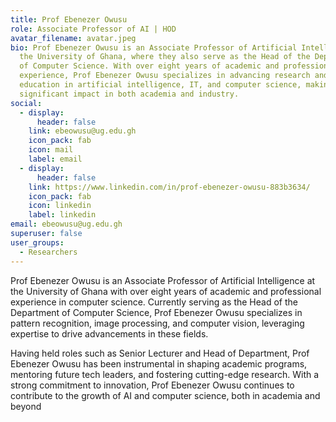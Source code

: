 ```yaml
---
title: Prof Ebenezer Owusu
role: Associate Professor of AI | HOD
avatar_filename: avatar.jpeg
bio: Prof Ebenezer Owusu is an Associate Professor of Artificial Intelligence at
  the University of Ghana, where they also serve as the Head of the Department
  of Computer Science. With over eight years of academic and professional
  experience, Prof Ebenezer Owusu specializes in advancing research and
  education in artificial intelligence, IT, and computer science, making a
  significant impact in both academia and industry.
social:
  - display:
      header: false
    link: ebeowusu@ug.edu.gh
    icon_pack: fab
    icon: mail
    label: email
  - display:
      header: false
    link: https://www.linkedin.com/in/prof-ebenezer-owusu-883b3634/
    icon_pack: fab
    icon: linkedin
    label: linkedin
email: ebeowusu@ug.edu.gh
superuser: false
user_groups:
  - Researchers
---
```

Prof Ebenezer Owusu is an Associate Professor of Artificial Intelligence at the University of Ghana with over eight years of academic and professional experience in computer science. Currently serving as the Head of the Department of Computer Science, 
Prof Ebenezer Owusu specializes in pattern recognition, image processing, and computer vision, leveraging expertise to drive advancements in these fields.

Having held roles such as Senior Lecturer and Head of Department, 
Prof Ebenezer Owusu has been instrumental in shaping academic programs, mentoring future tech leaders, and fostering cutting-edge research. With a strong commitment to innovation, 
Prof Ebenezer Owusu continues to contribute to the growth of AI and computer science, both in academia and beyond
